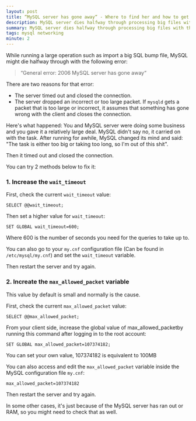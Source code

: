 ```yaml
---
layout: post
title: “MySQL server has gone away“ - Where to find her and how to get her back?
description: MySQL server dies halfway through processing big files with the following error “MySQL server has gone away“. What to do?
summary: MySQL server dies halfway through processing big files with the following error “MySQL server has gone away“. What to do?
tags: mysql networking
minute: 2
---
```


While running a large operation such as import a big SQL bump file, MySQL might die halfway through with the following error:

> “General error: 2006 MySQL server has gone away“

There are two reasons for that error:

* The server timed out and closed the connection.
* The server dropped an incorrect or too large packet. If `mysqld` gets a packet that is too large or incorrect, it assumes that something has gone wrong with the client and closes the connection.

Here's what happened: You and MySQL server were doing some business and you gave it a relatively large deal. MySQL didn't say no, it carried on with the task. After running for awhile, MySQL changed its mind and said: "The task is either too big or taking too long, so I'm out of this shit". 

Then it timed out and closed the connection.

You can try 2 methods below to fix it:

### 1. Increase the `wait_timeout`

First, check the current `wait_timeout` value:

```
SELECT @@wait_timeout;
```

Then set a higher value for `wait_timeout`:

```
SET GLOBAL wait_timeout=600;
```

Where 600 is the number of seconds you need for the queries to take up to.

You can also go to your `my.cnf` configuration file (Can be found in `/etc/mysql/my.cnf`) and set the `wait_timeout` variable.

Then restart the server and try again.

### 2. Increate the `max_allowed_packet` variable

This value by default is small and normally is the cause.

First, check the current `max_allowed_packet` value:

```
SELECT @@max_allowed_packet;
```
From your client side, increase the global value of max_allowed_packetby running this command after logging in to the root account:


```
SET GLOBAL max_allowed_packet=107374182;
```

You can set your own value, 107374182 is equivalent to 100MB

You can also access and edit the `max_allowed_packet` variable inside the MySQL configuration file `my.cnf`:

```
max_allowed_packet=107374182
```

Then restart the server and try again.

In some other cases, it's just because of the MySQL server has ran out or RAM, so you might need to check that as well.

